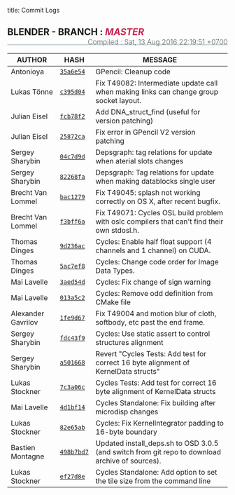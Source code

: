 title: Commit Logs

<h2 style="border-bottom: 3px solid #cfd8dc; padding-bottom:15px;">
  <i class="bf-blender"></i> BLENDER - BRANCH :
  <i style="text-transform:uppercase;color:#c7254e">master</i>
  <span style="font-size:16px;font-weight:200;float:right;"> Compiled :
    <time class="timeago" datetime="Sat, 13 Aug 2016 22:19:51 +0700">Sat, 13 Aug 2016 22:19:51 +0700</time>
  </span>
</h2>

AUTHOR | HASH | MESSAGE
--- | --- | ---
Antonioya | [`35a6e54`](https://developer.blender.org/rB35a6e54) | GPencil: Cleanup code
Lukas Tönne | [`c395d04`](https://developer.blender.org/rBc395d04) | Fix T49082: Intermediate update call when making links can change group socket layout.
Julian Eisel | [`fcb78f2`](https://developer.blender.org/rBfcb78f2) | Add DNA_struct_find (useful for version patching)
Julian Eisel | [`25872ca`](https://developer.blender.org/rB25872ca) | Fix error in GPencil V2 version patching
Sergey Sharybin | [`04c7d9d`](https://developer.blender.org/rB04c7d9d) | Depsgraph: tag relations for update when aterial slots changes
Sergey Sharybin | [`82268fa`](https://developer.blender.org/rB82268fa) | Depsgraph: Tag relations for update when making datablocks single user
Brecht Van Lommel | [`bac1279`](https://developer.blender.org/rBbac1279) | Fix T49045: splash not working correctly on OS X, after recent bugfix.
Brecht Van Lommel | [`f3bff6a`](https://developer.blender.org/rBf3bff6a) | Fix T49071: Cycles OSL build problem with oslc compilers that can't find their own stdosl.h.
Thomas Dinges | [`9d236ac`](https://developer.blender.org/rB9d236ac) | Cycles: Enable half float support (4 channels and 1 channel) on CUDA.
Thomas Dinges | [`5ac7ef8`](https://developer.blender.org/rB5ac7ef8) | Cycles: Change code order for Image Data Types.
Mai Lavelle | [`3aed54d`](https://developer.blender.org/rB3aed54d) | Cycles: Fix change of sign warning
Mai Lavelle | [`013a5c2`](https://developer.blender.org/rB013a5c2) | Cycles: Remove odd definition from CMake file
Alexander Gavrilov | [`1fe9d67`](https://developer.blender.org/rB1fe9d67) | Fix T49004 and motion blur of cloth, softbody, etc past the end frame.
Sergey Sharybin | [`fdc43f9`](https://developer.blender.org/rBfdc43f9) | Cycles: Use static assert to control structures alignment
Sergey Sharybin | [`a501668`](https://developer.blender.org/rBa501668) | Revert "Cycles Tests: Add test for correct 16 byte alignment of KernelData structs"
Lukas Stockner | [`7c3a06c`](https://developer.blender.org/rB7c3a06c) | Cycles Tests: Add test for correct 16 byte alignment of KernelData structs
Mai Lavelle | [`4d1bf14`](https://developer.blender.org/rB4d1bf14) | Cycles Standalone: Fix building after microdisp changes
Lukas Stockner | [`82e65ab`](https://developer.blender.org/rB82e65ab) | Cycles: Fix KernelIntegrator padding to 16-byte boundary
Bastien Montagne | [`498b7bd7`](https://developer.blender.org/rB498b7bd7) | Updated install_deps.sh to OSD 3.0.5 (and switch from git repo to download archive of sources).
Lukas Stockner | [`ef27d8e`](https://developer.blender.org/rBef27d8e) | Cycles Standalone: Add option to set the tile size from the command line